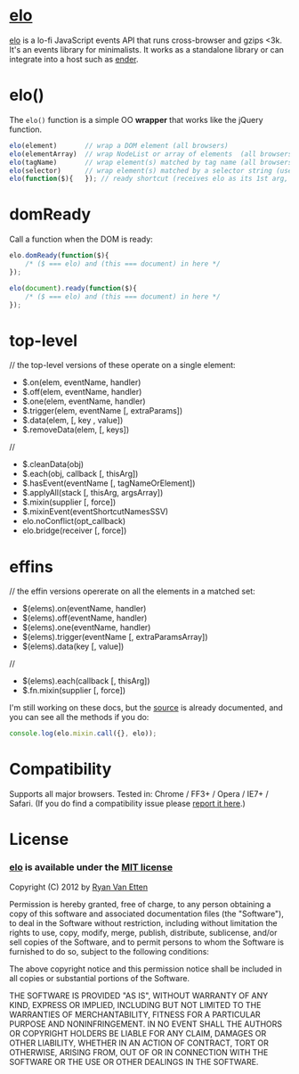 [elo](https://github.com/ryanve/elo)
===

[elo](https://github.com/ryanve/elo) is a lo-fi JavaScript events API that runs cross-browser and gzips <3k. It's an events library for minimalists. It works as a standalone library or can integrate into a host such as [ender](http://ender.no.de).

# elo()

The `elo()` function is a simple OO **wrapper** that works like the jQuery function.

```js
elo(element)       // wrap a DOM element (all browsers)
elo(elementArray)  // wrap NodeList or array of elements  (all browsers)
elo(tagName)       // wrap element(s) matched by tag name (all browsers)
elo(selector)      // wrap element(s) matched by a selector string (uses querySelectorAll)
elo(function($){   }); // ready shortcut (receives elo as its 1st arg, this === document)
```

# domReady
	
Call a function when the DOM is ready:

```js
elo.domReady(function($){ 
	/* ($ === elo) and (this === document) in here */ 
});
```

```js 
elo(document).ready(function($){
	/* ($ === elo) and (this === document) in here */ 
});
```

# top-level

// the top-level versions of these operate on a single element:

- $.on(elem, eventName, handler)
- $.off(elem, eventName, handler)
- $.one(elem, eventName, handler)
- $.trigger(elem, eventName [, extraParams])
- $.data(elem, [, key , value])
- $.removeData(elem, [, keys])

// 

- $.cleanData(obj)
- $.each(obj, callback [, thisArg])
- $.hasEvent(eventName [, tagNameOrElement])
- $.applyAll(stack [, thisArg, argsArray])
- $.mixin(supplier [, force])
- $.mixinEvent(eventShortcutNamesSSV)
- elo.noConflict(opt_callback)
- elo.bridge(receiver [, force])

# effins

// the effin versions opererate on all the elements in a matched set:

- $(elems).on(eventName, handler)
- $(elems).off(eventName, handler)
- $(elems).one(eventName, handler)
- $(elems).trigger(eventName [, extraParamsArray])
- $(elems).data(key [, value])

//

- $(elems).each(callback [, thisArg])
- $.fn.mixin(supplier [, force])

I'm still working on these docs, but the [source](https://github.com/ryanve/elo/blob/master/elo.js) is already documented, and you can see all the methods if you do:

```js
console.log(elo.mixin.call({}, elo));
```

# Compatibility

Supports all major browsers. Tested in: Chrome / FF3+ / Opera / IE7+ / Safari. (If you do find a compatibility issue please [report it here](https://github.com/ryanve/elo/issues).)

# License

### [elo](http://github.com/ryanve/elo) is available under the [MIT license](http://en.wikipedia.org/wiki/MIT_License)

Copyright (C) 2012 by [Ryan Van Etten](https://github.com/ryanve)

Permission is hereby granted, free of charge, to any person obtaining a copy
of this software and associated documentation files (the "Software"), to deal
in the Software without restriction, including without limitation the rights
to use, copy, modify, merge, publish, distribute, sublicense, and/or sell
copies of the Software, and to permit persons to whom the Software is
furnished to do so, subject to the following conditions:

The above copyright notice and this permission notice shall be included in
all copies or substantial portions of the Software.

THE SOFTWARE IS PROVIDED "AS IS", WITHOUT WARRANTY OF ANY KIND, EXPRESS OR
IMPLIED, INCLUDING BUT NOT LIMITED TO THE WARRANTIES OF MERCHANTABILITY,
FITNESS FOR A PARTICULAR PURPOSE AND NONINFRINGEMENT. IN NO EVENT SHALL THE
AUTHORS OR COPYRIGHT HOLDERS BE LIABLE FOR ANY CLAIM, DAMAGES OR OTHER
LIABILITY, WHETHER IN AN ACTION OF CONTRACT, TORT OR OTHERWISE, ARISING FROM,
OUT OF OR IN CONNECTION WITH THE SOFTWARE OR THE USE OR OTHER DEALINGS IN
THE SOFTWARE.